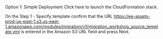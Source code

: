 Option 1: Simple Deployment
Click here  to launch the CloudFormation stack.

On the Step 1 - Specify template confirm that the URL https://ee-assets-prod-us-east-1.s3.us-east-1.amazonaws.com/modules/migration/v1/migration_workshop_source_template.yml  is entered in the Amazon S3 URL field and press Next.
